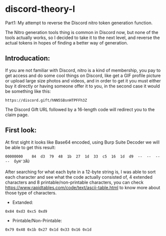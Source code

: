 # discord-theory-I
Part1: My attempt to reverse the Discord nitro token generation function.

The Nitro generation tools thing is common in Discord now, but none of the tools actually works, so I decided to take it to the next level, and reverse the actual tokens in hopes of finding a better way of generation.

## Introducation:
If you are not familiar with Discord, nitro is a kind of membership, you pay to get access and do some cool things on Discord, like get a GIF profile picture or upload large size photos and videos, and in order to get it you must either buy it directly or having someone offer it to you, in the second case it would be something like this:
```
https://discord.gift/hNN5SBsnHTPFFh3Z
```
The Discord Gift URL followed by a 16-length code will redirect you to the claim page.

## First look:
At first sight it looks like Base64 encoded, using Burp Suite Decoder we will be able to get this result:
```
00000000	84	d3	79	48	1b	27	1d	33	c5	16	1d	d9	--	--	--	--	ÓyH'3ÅÙ
```
After searching for what each byte in a 12-byte string is, I was able to sort each character and see what the code actually consisted of, 4 extended characters and 8 printable/non-printable characters, you can check https://www.rapidtables.com/code/text/ascii-table.html to know more about those type of characters.
- Extanded:
```
0x84 0xd3 0xc5 0xd9
```
- Printable/Non-Printable:
```
0x79 0x48 0x1b 0x27 0x1d 0x33 0x16 0x1d
```

